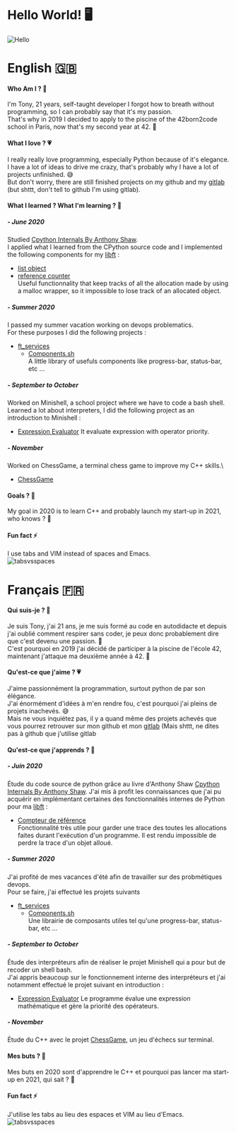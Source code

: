# Hello World! 🖥

![Hello](https://media.giphy.com/media/2FayYXU90QS9MmAIo/giphy.gif)

# English 🇬🇧
#### Who Am I ? 🤖

I'm Tony, 21 years, self-taught developer I forgot how to breath without programming, so I can probably say that it's my passion.\
That's why in 2019 I decided to apply to the piscine of the 42born2code school in Paris, now that's my second year at 42. 🥳

#### What I love ? 💗

I really really love programming, especially Python because of it's elegance.\
I have a lot of ideas to drive me crazy, that's probably why I have a lot of projects unfinished. 😅\
But don't worry, there are still finished projects on my github and my [gitlab](https://gitlab.com/Cardiox12) (but shttt, don't tell to github I'm using gitlab).

#### What I learned ? What I'm learning ? 📖

##### - June 2020
Studied [Cpython Internals By Anthony Shaw](https://realpython.com/products/cpython-internals-book/).\
I applied what I learned from the CPython source code and I implemented the following components for my [libft](https://github.com/Cardiox12/libft/tree/master) :
- [list object](https://github.com/Cardiox12/libft/tree/master/src/ft_objects)
- [reference counter](https://github.com/Cardiox12/libft/tree/master/src/ft_stdlib)\
  Useful functionnality that keep tracks of all the allocation made by using a malloc wrapper, so it impossible to lose track of an allocated object.

##### - Summer 2020
I passed my summer vacation working on devops problematics.\
For these purposes I did the following projects :
  - [ft_services](https://github.com/Cardiox12/42ft_services)
    - [Components.sh](https://github.com/Cardiox12/components.sh)\
      A little library of usefuls components like progress-bar, status-bar, etc ...
      
##### - September to October
Worked on Minishell, a school project where we have to code a bash shell.\
Learned a lot about interpreters, I did the following project as an introduction to Minishell :
- [Expression Evaluator](https://github.com/Cardiox12/Mini-Lexer)
  It evaluate expression with operator priority.
 
##### - November
Worked on ChessGame, a terminal chess game to improve my C++ skills.\
- [ChessGame](https://github.com/Cardiox12/ChessGame)

#### Goals ? 🎯 

My goal in 2020 is to learn C++ and probably launch my start-up in 2021, who knows ? 🤫

#### Fun fact ⚡

I use tabs and VIM instead of spaces and Emacs.\
![tabsvsspaces](https://media.giphy.com/media/l0IylSajlbPRFxH8Y/giphy.gif)

# Français 🇫🇷

#### Qui suis-je ? 🤖

Je suis Tony, j'ai 21 ans, je me suis formé au code en autodidacte et depuis j'ai oublié comment respirer sans coder, je peux donc probablement dire que c'est devenu une passion. 🤖\
C'est pourquoi en 2019 j'ai décidé de participer à la piscine de l'école 42, maintenant j'attaque ma deuxième année à 42. 🥳

#### Qu'est-ce que j'aime ? 💗

J'aime passionnément la programmation, surtout python de par son élégance.\
J'ai énormément d'idées à m'en rendre fou, c'est pourquoi j'ai pleins de projets inachevés. 😅\
Mais ne vous inquiétez pas, il y a quand même des projets achevés que vous pourrez retrouver sur mon github et mon [gitlab](https://gitlab.com/Cardiox12) (Mais shttt, ne dites pas à github que j'utilise gitlab

#### Qu'est-ce que j'apprends ? 📖

##### - Juin 2020
Étude du code source de python grâce au livre d'Anthony Shaw [Cpython Internals By Anthony Shaw](https://realpython.com/products/cpython-internals-book/).
J'ai mis à profit les connaissances que j'ai pu acquérir en implémentant certaines des fonctionnalités internes de Python pour ma [libft](https://github.com/Cardiox12/libft/tree/master) :
- [Compteur de référence](https://github.com/Cardiox12/libft/tree/master/src/ft_stdlib)\
  Fonctionnalité très utile pour garder une trace des toutes les allocations faites durant l'exécution d'un programme. Il est rendu impossible de perdre la trace d'un objet alloué.

##### - Summer 2020
J'ai profité de mes vacances d'été afin de travailler sur des probmétiques devops.\
Pour se faire, j'ai effectué les projets suivants 
  - [ft_services](https://github.com/Cardiox12/42ft_services)
    - [Components.sh](https://github.com/Cardiox12/components.sh)\
      Une librairie de composants utiles tel qu'une progress-bar, status-bar, etc ...
      
##### - September to October
Étude des interpréteurs afin de réaliser le projet Minishell qui a pour but de recoder un shell bash.\
J'ai appris beaucoup sur le fonctionnement interne des interpréteurs et j'ai notamment effectué le projet suivant en introduction :
- [Expression Evaluator](https://github.com/Cardiox12/Mini-Lexer)
  Le programme évalue une expression mathématique et gère la priorité des opérateurs.
 
##### - November
Étude du C++ avec le projet [ChessGame](https://github.com/Cardiox12/ChessGame), un jeu d'échecs sur terminal.

#### Mes buts ? 🎯 

Mes buts en 2020 sont d'apprendre le C++ et pourquoi pas lancer ma start-up en 2021, qui sait ? 🤫

#### Fun fact ⚡

J'utilise les tabs au lieu des espaces et VIM au lieu d'Emacs.\
![tabsvsspaces](https://media.giphy.com/media/l0IylSajlbPRFxH8Y/giphy.gif)

<!--
**Cardiox12/Cardiox12** is a ✨ _special_ ✨ repository because its `README.md` (this file) appears on your GitHub profile.

Here are some ideas to get you started:

- 🔭 I’m currently working on ...
- 🌱 I’m currently learning ...
- 👯 I’m looking to collaborate on ...
- 🤔 I’m looking for help with ...
- 💬 Ask me about ...
- 📫 How to reach me: ...
- 😄 Pronouns: ...
- ⚡ Fun fact: ...
-->

